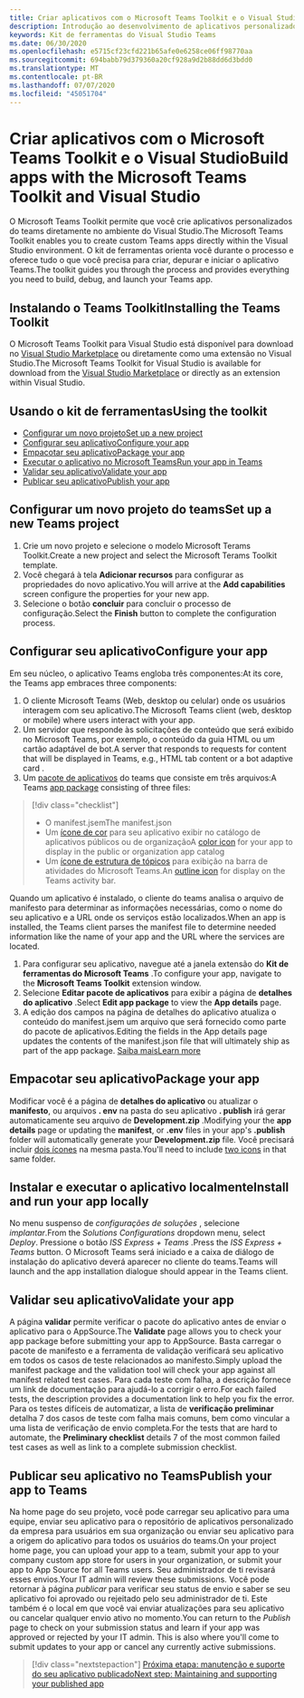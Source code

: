 ```yaml
---
title: Criar aplicativos com o Microsoft Teams Toolkit e o Visual Studio
description: Introdução ao desenvolvimento de aplicativos personalizados de grande parte diretamente no Visual Studio com o Microsoft Teams Toolkit
keywords: Kit de ferramentas do Visual Studio Teams
ms.date: 06/30/2020
ms.openlocfilehash: e5715cf23cfd221b65afe0e6258ce06ff98770aa
ms.sourcegitcommit: 694babb79d379360a20cf928a9d2b88dd6d3bdd0
ms.translationtype: MT
ms.contentlocale: pt-BR
ms.lasthandoff: 07/07/2020
ms.locfileid: "45051704"
---
```

# <a name="build-apps-with-the-microsoft-teams-toolkit-and-visual-studio"></a><span data-ttu-id="dc248-104">Criar aplicativos com o Microsoft Teams Toolkit e o Visual Studio</span><span class="sxs-lookup"><span data-stu-id="dc248-104">Build apps with the Microsoft Teams Toolkit and Visual Studio</span></span>

<span data-ttu-id="dc248-105">O Microsoft Teams Toolkit permite que você crie aplicativos personalizados do teams diretamente no ambiente do Visual Studio.</span><span class="sxs-lookup"><span data-stu-id="dc248-105">The Microsoft Teams Toolkit enables you to create custom Teams apps directly within the Visual Studio environment.</span></span> <span data-ttu-id="dc248-106">O kit de ferramentas orienta você durante o processo e oferece tudo o que você precisa para criar, depurar e iniciar o aplicativo Teams.</span><span class="sxs-lookup"><span data-stu-id="dc248-106">The toolkit guides you through the process and provides everything you need to build, debug, and launch your Teams app.</span></span>

## <a name="installing-the-teams-toolkit"></a><span data-ttu-id="dc248-107">Instalando o Teams Toolkit</span><span class="sxs-lookup"><span data-stu-id="dc248-107">Installing the Teams Toolkit</span></span>

<span data-ttu-id="dc248-108">O Microsoft Teams Toolkit para Visual Studio está disponível para download no [Visual Studio Marketplace](https://aka.ms/teams-toolkit) ou diretamente como uma extensão no Visual Studio.</span><span class="sxs-lookup"><span data-stu-id="dc248-108">The Microsoft Teams Toolkit for Visual Studio is available for download from the [Visual Studio Marketplace](https://aka.ms/teams-toolkit) or directly as an extension within Visual Studio.</span></span>

## <a name="using-the-toolkit"></a><span data-ttu-id="dc248-109">Usando o kit de ferramentas</span><span class="sxs-lookup"><span data-stu-id="dc248-109">Using the toolkit</span></span>

- [<span data-ttu-id="dc248-110">Configurar um novo projeto</span><span class="sxs-lookup"><span data-stu-id="dc248-110">Set up a new project</span></span>](#set-up-a-new-teams-project)
- [<span data-ttu-id="dc248-111">Configurar seu aplicativo</span><span class="sxs-lookup"><span data-stu-id="dc248-111">Configure your app</span></span>](#configure-your-app)
- [<span data-ttu-id="dc248-112">Empacotar seu aplicativo</span><span class="sxs-lookup"><span data-stu-id="dc248-112">Package your app</span></span>](#package-your-app)
- [<span data-ttu-id="dc248-113">Executar o aplicativo no Microsoft Teams</span><span class="sxs-lookup"><span data-stu-id="dc248-113">Run your app in Teams</span></span>](#install-and-run-your-app-locally)
- [<span data-ttu-id="dc248-114">Validar seu aplicativo</span><span class="sxs-lookup"><span data-stu-id="dc248-114">Validate your app</span></span>](#validate-your-app)
- [<span data-ttu-id="dc248-115">Publicar seu aplicativo</span><span class="sxs-lookup"><span data-stu-id="dc248-115">Publish your app</span></span>](#publish-your-app-to-teams)

## <a name="set-up-a-new-teams-project"></a><span data-ttu-id="dc248-116">Configurar um novo projeto do teams</span><span class="sxs-lookup"><span data-stu-id="dc248-116">Set up a new Teams project</span></span>

1. <span data-ttu-id="dc248-117">Crie um novo projeto e selecione o modelo Microsoft Terams Toolkit.</span><span class="sxs-lookup"><span data-stu-id="dc248-117">Create a new project and select the Microsoft Terams Toolkit template.</span></span>
1. <span data-ttu-id="dc248-118">Você chegará à tela **Adicionar recursos** para configurar as propriedades do novo aplicativo.</span><span class="sxs-lookup"><span data-stu-id="dc248-118">You will arrive at the **Add capabilities** screen configure the properties for your new app.</span></span>
1. <span data-ttu-id="dc248-119">Selecione o botão **concluir** para concluir o processo de configuração.</span><span class="sxs-lookup"><span data-stu-id="dc248-119">Select the **Finish** button to complete the configuration process.</span></span>

## <a name="configure-your-app"></a><span data-ttu-id="dc248-120">Configurar seu aplicativo</span><span class="sxs-lookup"><span data-stu-id="dc248-120">Configure your app</span></span>

<span data-ttu-id="dc248-121">Em seu núcleo, o aplicativo Teams engloba três componentes:</span><span class="sxs-lookup"><span data-stu-id="dc248-121">At its core, the Teams app embraces three components:</span></span>

  1. <span data-ttu-id="dc248-122">O cliente Microsoft Teams (Web, desktop ou celular) onde os usuários interagem com seu aplicativo.</span><span class="sxs-lookup"><span data-stu-id="dc248-122">The Microsoft Teams client (web, desktop or mobile) where users interact with your app.</span></span>
  1. <span data-ttu-id="dc248-123">Um servidor que responde às solicitações de conteúdo que será exibido no Microsoft Teams, por exemplo, o conteúdo da guia HTML ou um cartão adaptável de bot.</span><span class="sxs-lookup"><span data-stu-id="dc248-123">A server that responds to requests for content that will be displayed in Teams, e.g., HTML tab content or a bot adaptive card .</span></span>
  1. <span data-ttu-id="dc248-124">Um [pacote de aplicativos](/concepts/build-and-test/apps-package.md) do teams que consiste em três arquivos:</span><span class="sxs-lookup"><span data-stu-id="dc248-124">A Teams [app package](/concepts/build-and-test/apps-package.md) consisting of three files:</span></span>

  > [!div class="checklist"]
  >
  > - <span data-ttu-id="dc248-125">O manifest.jsem</span><span class="sxs-lookup"><span data-stu-id="dc248-125">The manifest.json</span></span> 
  > - <span data-ttu-id="dc248-126">Um [ícone de cor](../resources/schema/manifest-schema.md#icons) para seu aplicativo exibir no catálogo de aplicativos públicos ou de organização</span><span class="sxs-lookup"><span data-stu-id="dc248-126">A [color icon](../resources/schema/manifest-schema.md#icons) for your app to display in the public or organization app catalog</span></span>
 > - <span data-ttu-id="dc248-127">Um [ícone de estrutura de tópicos](../resources/schema/manifest-schema.md#icons) para exibição na barra de atividades do Microsoft Teams.</span><span class="sxs-lookup"><span data-stu-id="dc248-127">An [outline icon](../resources/schema/manifest-schema.md#icons) for display on the Teams activity bar.</span></span>

<span data-ttu-id="dc248-128">Quando um aplicativo é instalado, o cliente do teams analisa o arquivo de manifesto para determinar as informações necessárias, como o nome do seu aplicativo e a URL onde os serviços estão localizados.</span><span class="sxs-lookup"><span data-stu-id="dc248-128">When an app is installed, the Teams client parses the manifest file to determine needed information like the name of your app and the URL where the services are located.</span></span>

1. <span data-ttu-id="dc248-129">Para configurar seu aplicativo, navegue até a janela extensão do **Kit de ferramentas do Microsoft Teams** .</span><span class="sxs-lookup"><span data-stu-id="dc248-129">To configure your app, navigate to the **Microsoft Teams Toolkit** extension window.</span></span>
1. <span data-ttu-id="dc248-130">Selecione **Editar pacote de aplicativos** para exibir a página de **detalhes do aplicativo** .</span><span class="sxs-lookup"><span data-stu-id="dc248-130">Select **Edit app package** to view the **App details** page.</span></span>
1. <span data-ttu-id="dc248-131">A edição dos campos na página de detalhes do aplicativo atualiza o conteúdo do manifest.jsem um arquivo que será fornecido como parte do pacote de aplicativos.</span><span class="sxs-lookup"><span data-stu-id="dc248-131">Editing the fields in the App details page updates the contents of the manifest.json file that will ultimately ship as part of the app package.</span></span> [<span data-ttu-id="dc248-132">Saiba mais</span><span class="sxs-lookup"><span data-stu-id="dc248-132">Learn more</span></span>](https://aka.ms/teams-toolkit-manifest)

## <a name="package-your-app"></a><span data-ttu-id="dc248-133">Empacotar seu aplicativo</span><span class="sxs-lookup"><span data-stu-id="dc248-133">Package your app</span></span>

<span data-ttu-id="dc248-134">Modificar você é a página de **detalhes do aplicativo** ou atualizar o **manifesto**, ou arquivos **. env** na pasta do seu aplicativo **. publish** irá gerar automaticamente seu arquivo de **Development.zip** .</span><span class="sxs-lookup"><span data-stu-id="dc248-134">Modifying your the **app details** page or updating the **manifest**, or **.env** files in your app's  **.publish** folder will automatically generate your **Development.zip** file.</span></span> <span data-ttu-id="dc248-135">Você precisará incluir [dois ícones](../concepts/build-and-test/apps-package.md#icons) na mesma pasta.</span><span class="sxs-lookup"><span data-stu-id="dc248-135">You'll need to include [two icons](../concepts/build-and-test/apps-package.md#icons) in that same folder.</span></span>

## <a name="install-and-run-your-app-locally"></a><span data-ttu-id="dc248-136">Instalar e executar o aplicativo localmente</span><span class="sxs-lookup"><span data-stu-id="dc248-136">Install and run your app locally</span></span>

<span data-ttu-id="dc248-137">No menu suspenso de *configurações de soluções* , selecione *implantar*.</span><span class="sxs-lookup"><span data-stu-id="dc248-137">From the *Solutions Configurations* dropdown menu, select *Deploy*.</span></span> <span data-ttu-id="dc248-138">Pressione o botão *ISS Express + Teams* .</span><span class="sxs-lookup"><span data-stu-id="dc248-138">Press the *ISS Express + Teams* button.</span></span> <span data-ttu-id="dc248-139">O Microsoft Teams será iniciado e a caixa de diálogo de instalação do aplicativo deverá aparecer no cliente do teams.</span><span class="sxs-lookup"><span data-stu-id="dc248-139">Teams will launch and the app installation dialogue should appear in the Teams client.</span></span>

## <a name="validate-your-app"></a><span data-ttu-id="dc248-140">Validar seu aplicativo</span><span class="sxs-lookup"><span data-stu-id="dc248-140">Validate your app</span></span>

<span data-ttu-id="dc248-141">A página **validar** permite verificar o pacote do aplicativo antes de enviar o aplicativo para o AppSource.</span><span class="sxs-lookup"><span data-stu-id="dc248-141">The **Validate** page allows you to check your app package before submitting your app to AppSource.</span></span> <span data-ttu-id="dc248-142">Basta carregar o pacote de manifesto e a ferramenta de validação verificará seu aplicativo em todos os casos de teste relacionados ao manifesto.</span><span class="sxs-lookup"><span data-stu-id="dc248-142">Simply upload the manifest package and the validation tool will check your app against all manifest related test cases.</span></span> <span data-ttu-id="dc248-143">Para cada teste com falha, a descrição fornece um link de documentação para ajudá-lo a corrigir o erro.</span><span class="sxs-lookup"><span data-stu-id="dc248-143">For each failed tests, the description provides a documentation link to help you fix the error.</span></span> <span data-ttu-id="dc248-144">Para os testes difíceis de automatizar, a lista de **verificação preliminar** detalha 7 dos casos de teste com falha mais comuns, bem como vincular a uma lista de verificação de envio completa.</span><span class="sxs-lookup"><span data-stu-id="dc248-144">For the tests that are hard to automate, the **Preliminary checklist** details 7 of the most common failed test cases as well as link to a complete submission checklist.</span></span>

## <a name="publish-your-app-to-teams"></a><span data-ttu-id="dc248-145">Publicar seu aplicativo no Teams</span><span class="sxs-lookup"><span data-stu-id="dc248-145">Publish your app to Teams</span></span>

<span data-ttu-id="dc248-146">Na home page do seu projeto, você pode carregar seu aplicativo para uma equipe, enviar seu aplicativo para o repositório de aplicativos personalizado da empresa para usuários em sua organização ou enviar seu aplicativo para a origem do aplicativo para todos os usuários do teams.</span><span class="sxs-lookup"><span data-stu-id="dc248-146">On your project home page, you can upload your app to a team, submit your app to your company custom app store for users in your organization, or submit your app to App Source for all Teams users.</span></span> <span data-ttu-id="dc248-147">Seu administrador de ti revisará esses envios.</span><span class="sxs-lookup"><span data-stu-id="dc248-147">Your IT admin will review these submissions.</span></span> <span data-ttu-id="dc248-148">Você pode retornar à página *publicar* para verificar seu status de envio e saber se seu aplicativo foi aprovado ou rejeitado pelo seu administrador de ti. Este também é o local em que você vai enviar atualizações para seu aplicativo ou cancelar qualquer envio ativo no momento.</span><span class="sxs-lookup"><span data-stu-id="dc248-148">You can return to the *Publish* page to check on your submission status and learn if your app was approved or rejected by your IT admin. This is also where you'll come to submit updates to your app or cancel any currently active submissions.</span></span>

> [!div class="nextstepaction"]
> [<span data-ttu-id="dc248-149">Próxima etapa: manutenção e suporte do seu aplicativo publicado</span><span class="sxs-lookup"><span data-stu-id="dc248-149">Next step: Maintaining and supporting your published app</span></span>](../concepts/deploy-and-publish/appsource/post-publish/overview.md)
